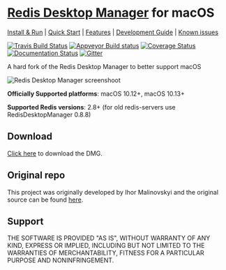 # [Redis Desktop Manager](http://redisdesktop.com "Redis Desktop Manager Offical Site") for macOS

[Install & Run](http://docs.redisdesktop.com/en/latest/install/) | 
[Quick Start](http://docs.redisdesktop.com/en/latest/quick-start/) |
[Features](http://docs.redisdesktop.com/en/latest/features/) |
[Development Guide](http://docs.redisdesktop.com/en/latest/development/) |
[Known issues](http://docs.redisdesktop.com/en/latest/known-issues/)

[![Travis Build Status](https://travis-ci.org/uglide/RedisDesktopManager.svg?branch=0.9)](https://travis-ci.org/uglide/RedisDesktopManager) 
[![Appveyor Build status](https://ci.appveyor.com/api/projects/status/91mj2ge0lxjf693c/branch/0.9?svg=true)](https://ci.appveyor.com/project/uglide/redisdesktopmanager/branch/0.9)
[![Coverage Status](https://coveralls.io/repos/uglide/RedisDesktopManager/badge.svg?branch=0.9)](https://coveralls.io/r/uglide/RedisDesktopManager?branch=0.9)
[![Documentation Status](https://readthedocs.org/projects/redisdesktopmanager/badge/?version=latest)](http://docs.redisdesktop.com/en/latest/?badge=latest)
[![Gitter](https://badges.gitter.im/Join%20Chat.svg)](https://gitter.im/uglide/RedisDesktopManager)

A hard fork of the Redis Desktop Manager to better support macOS

![Redis Desktop Manager screenshoot](http://redisdesktop.com/static/img/features/all.png?v2)

**Officially Supported platforms**: macOS 10.12+, macOS 10.13+

**Supported Redis versions**: 2.8+ (for old redis-servers use RedisDesktopManager 0.8.8)

## Download
[Click here](https://github.com/patrickpissurno/Redis-Desktop-Manager/releases/download/0.9.1%2B/Redis-Desktop-Manager-0.9.1.dmg) to download the DMG.

## Original repo
This project was originally developed by Ihor Malinovskyi and the original source can be found [here](https://github.com/uglide/RedisDesktopManager).

## Support
THE SOFTWARE IS PROVIDED "AS IS", WITHOUT WARRANTY OF ANY KIND, EXPRESS OR IMPLIED, INCLUDING BUT NOT LIMITED TO THE WARRANTIES OF MERCHANTABILITY, FITNESS FOR A PARTICULAR PURPOSE AND NONINFRINGEMENT.
